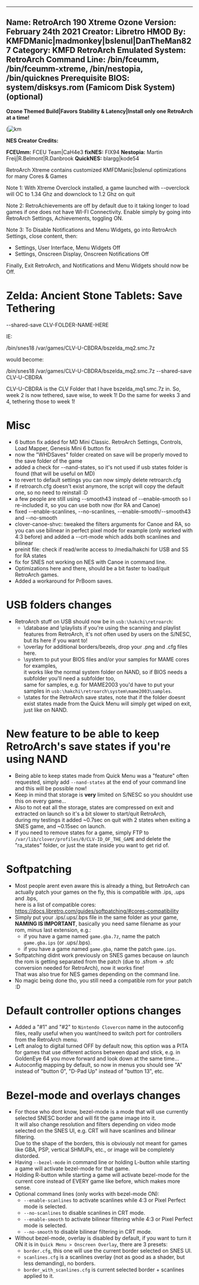 -----------------------
Name: RetroArch 190 Xtreme Ozone
Version: February 24th 2021
Creator: Libretro
HMOD By: KMFDManic|madmonkey|bslenul|DanTheMan827
Category: KMFD RetroArch
Emulated System: RetroArch
Command Line: /bin/fceumm, /bin/fceumm-xtreme, /bin/nestopia, /bin/quicknes
Prerequisite BIOS: system/disksys.rom (Famicom Disk System)(optional)
-----------------------
**Ozone Themed Build|Favors Stability & Latency|Install only one RetroArch at a time!** 

(![km](https://i.imgur.com/4y26QMK.png)

**NES Creator Credits:**

**FCEUmm:** FCEU Team|CaH4e3 **fixNES:** FIX94 
**Nestopia:** Martin Freij|R.Belmont|R.Danbrook **QuickNES:** blargg|kode54

RetroArch Xtreme contains customized KMFDManic|bslenul optimizations for many Cores & Games

Note 1: With Xtreme Overclock installed, a game launched with --overclock will OC to 1.34 Ghz and downclock to 1.2 Ghz on quit

Note 2: RetroAchievements are off by default due to it taking longer to load games if one does not have
WI-FI Connectivity.  Enable simply by going into RetroArch Settings, Achievements, toggling ON.

Note 3: To Disable Notifications and Menu Widgets, go into RetroArch Settings, close content, then:

- Settings, User Interface, Menu Widgets Off
- Settings, Onscreen Display, Onscreen Notifications Off

Finally, Exit RetroArch, and Notifications and Menu Widgets should now be Off.

# Zelda: Ancient Stone Tablets: Save Tethering

--shared-save CLV-FOLDER-NAME-HERE

IE:

/bin/snes18 /var/games/CLV-U-CBDRA/bszelda_mq2.smc.7z

would become:

/bin/snes18 /var/games/CLV-U-CBDRA/bszelda_mq2.smc.7z --shared-save CLV-U-CBDRA

CLV-U-CBDRA is the CLV Folder that I have bszelda_mq1.smc.7z in. So, week 2 is
now tethered, save wise, to week 1! Do the same for weeks 3 and 4, tethering those
to week 1!

# Misc

* 6 button fix added for MD Mini Classic. RetroArch Settings, Controls, Load Mapper, Genesis Mini 6 button fix
* now the "WHDSaves" folder created on save will be properly moved to the save folder of the game
* added a check for --nand-states, so it's not used if usb states folder is found (that will be useful on MD)
* to revert to default settings you can now simply delete retroarch.cfg
* if retroarch.cfg doesn't exist anymore, the script will copy the default one, so no need to reinstall :D
* a few people are still using --smooth43 instead of --enable-smooth so I re-included it, so you can use both now (for RA and Canoe)
* fixed --enable-scanlines, --no-scanlines, --enable-smooth/--smooth43 and --no-smooth
* clover-canoe-shvc: tweaked the filters arguments for Canoe and RA, so you can use bilinear in perfect pixel mode for example (only worked with 4:3 before) and added a --crt-mode which adds both scanlines and bilinear
* preinit file: check if read/write access to /media/hakchi for USB and SS for RA states
* fix for SNES not working on NES with Canoe in command line.
* Optimizations here and there, should be a bit faster to load/quit RetroArch games.
* Added a workaround for PrBoom saves.

# USB folders changes

* RetroArch stuff on USB should now be in `usb:\hakchi\retroarch`:
    * \database and \playlists if you're using the scanning and playlist features from RetroArch, it's not often used by users on the S/NESC, but its here if you want to!
    * \overlay for additional borders/bezels, drop your .png and .cfg files here.
    * \system to put your BIOS files and/or your samples for MAME cores for examples,  
    it works like the normal system folder on NAND, so if BIOS needs a subfolder you'll need a subfolder too,  
    same for samples, e.g. for MAME2003 you'd have to put your samples in `usb:\hakchi\retroarch\system\mame2003\samples`.
    * \states for the RetroArch save states, note that if the folder doesnt exist states made from the Quick Menu will simply get wiped on exit, just like on NAND.

# New feature to be able to keep RetroArch's save states if you're using NAND

* Being able to keep states made from Quick Menu was a "feature" often requested, simply add `--nand-states` at the end of your command line and this will be possible now!
* Keep in mind that storage is **very** limited on S/NESC so you shouldnt use this on every game...
* Also to not eat all the storage, states are compressed on exit and extracted on launch so it's a bit slower to start/quit RetroArch,  
during my testings it added ~0.7sec on quit with 2 states when exiting a SNES game, and ~0.15sec on launch.
* If you need to remove states for a game, simply FTP to `/var/lib/clover/profiles/0/CLV-ID_OF_THE_GAME` and delete the "ra_states" folder, or just the state inside you want to get rid of.

# Softpatching

* Most people arent even aware this is already a thing, but RetroArch can actually patch your games on the fly, this is compatible with .ips, .ups and .bps,  
here is a list of compatible cores: https://docs.libretro.com/guides/softpatching/#cores-compatibility
* Simply put your .ips/.ups/.bps file in the same folder as your game, **NAMING IS IMPORTANT**, basically you need same filename as your rom, minus last extension, e.g.:
    * if you have a game named `game.gba.7z`, name the patch `game.gba.ips` (or .ups/.bps).
    * if you have a game named `game.gba`, name the patch `game.ips`.
* Softpatching didnt work previously on SNES games because on launch the rom is getting separated from the patch (due to .sfrom -> .sfc conversion needed for RetroArch), now it works fine!  
That was also true for NES games depending on the command line.
* No magic being done tho, you still need a compatible rom for your patch :D

# Default controller options changes

* Added a "#1" and "#2" to `Nintendo Clovercon` name in the autoconfig files, really useful when you want/need to switch port for controllers from the RetroArch menu.
* Left analog to digital turned OFF by default now, this option was a PITA for games that use different actions between dpad and stick, e.g. in GoldenEye 64 you move forward and look down at the same time...
* Autoconfig mapping by default, so now in menus you should see "A" instead of "button 0", "D-Pad Up" instead of "button 13", etc.

# Bezel-mode and overlays changes

* For those who dont know, bezel-mode is a mode that will use currently selected SNESC border and will fit the game image into it.  
It will also change resolution and filters depending on video mode selected on the SNES UI, e.g. CRT will have scanlines and bilinear filtering.  
Due to the shape of the borders, this is obviously not meant for games like GBA, PSP, vertical SHMUPs, etc., or image will be completely distorded.
* Having `--bezel-mode` in command line or holding L-button while starting a game will activate bezel-mode for that game.
* Holding R-button while starting a game will activate bezel-mode for the current core instead of EVERY game like before, which makes more sense.
* Optional command lines (only works with bezel-mode ON):
    * `--enable-scanlines` to activate scanlines while 4:3 or Pixel Perfect mode is selected.
    * `--no-scanlines` to disable scanlines in CRT mode.
    * `--enable-smooth` to activate bilinear filtering while 4:3 or Pixel Perfect mode is selected.
    * `--no-smooth` to disable bilinear filtering in CRT mode.
* Without bezel-mode, overlay is disabled by default, if you want to turn it ON it is in `Quick Menu > Onscreen Overlay`, there are 3 presets:
    * `border.cfg`, this one will use the current border selected on SNES UI.
    * `scanlines.cfg` is a scanlines overlay (not as good as a shader, but less demanding), no borders.
    * `border_with_scanlines.cfg` is current selected border + scanlines applied to it.